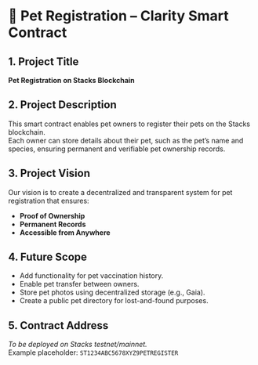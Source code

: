 # 🐾 Pet Registration – Clarity Smart Contract

## 1. Project Title
**Pet Registration on Stacks Blockchain**

## 2. Project Description
This smart contract enables pet owners to register their pets on the Stacks blockchain.  
Each owner can store details about their pet, such as the pet’s name and species, ensuring permanent and verifiable pet ownership records.

## 3. Project Vision
Our vision is to create a decentralized and transparent system for pet registration that ensures:
- **Proof of Ownership**
- **Permanent Records**
- **Accessible from Anywhere**

## 4. Future Scope
- Add functionality for pet vaccination history.
- Enable pet transfer between owners.
- Store pet photos using decentralized storage (e.g., Gaia).
- Create a public pet directory for lost-and-found purposes.

## 5. Contract Address
*To be deployed on Stacks testnet/mainnet.*  
Example placeholder: `ST1234ABC5678XYZ9PETREGISTER`
